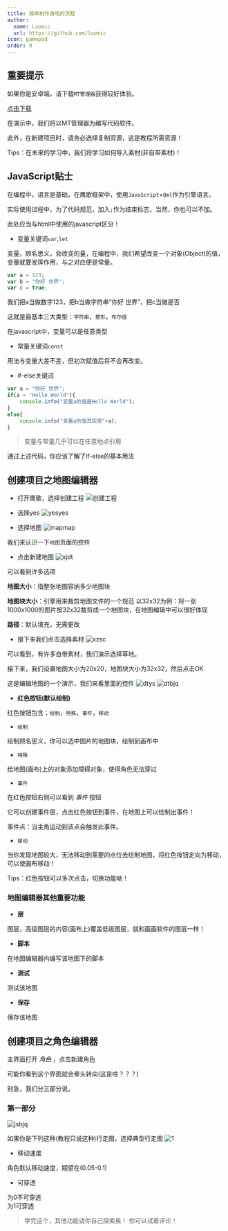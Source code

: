 ```yaml
---
title: 简单制作游戏的流程
author:
  name: Luomic
  url: https://github.com/luomic
icon: gamepad
order: 9
---
```


## 重要提示

如果你是安卓端，请下载`MT管理器`获得较好体验。

[点击下载](https://mt2.cn/)

在演示中，我们将以MT管理器为编写代码软件。

此外，在新建项目时，请务必选择复制资源，这是教程所需资源！

Tips：在未来的学习中，我们将学习如何导入素材(非自带素材)！

## JavaScript贴士

在编程中，语言是基础，在鹰歌框架中，使用`JavaScript`+`Qml`作为引擎语言。

实际使用过程中，为了代码规范，加入`;`作为结束标志，当然，你也可以不加。

此处应当与html中使用的javascript区分！

* 变量关键词`var`,`let`

变量，顾名思义，会改变的量，在编程中，我们希望改变一个对象(Object)的值，变量就要发挥作用，与之对应便是常量。

```javascript
var a = 123;
var b = "你好 世界";
var c = true;
```

我们把a当做数字123，把b当做字符串“你好 世界”，把c当做是否

这就是最基本三大类型：`字符串`，`整形`，`布尔值`

在javascript中，变量可以是任意类型

* 常量关键词`const`

用法与变量大差不差，但初次赋值后将不会再改变。

* if-else关键词

```javascript
var a = "你好 世界";
if(a = "Hello World"){
    console.info("变量a的值是Hello World");
}
else{
    console.info("变量a的值其实是"+a);
}
```

> 变量与常量几乎可以在任意地点引用

通过上述代码，你应该了解了if-else的基本用法

## 创建项目之地图编辑器

* 打开鹰歌，选择创建工程
![创建工程](image/xjgc.png)

* 选择yes
![yesyes](image/yesyes.png)

* 选择地图
![mapmap](image/mapmap.png)

我们来认识一下`地图`页面的控件

* 点击新建地图
![xjdt](image/xjdt.png)

可以看到许多选项

**地图大小**：指整张地图容纳多少地图块

**地图块大小**：引擎用来裁剪地图文件的一个规范
以32x32为例：将一张1000x1000的图片按32x32裁剪成一个地图块，在地图编辑中可以很好体现

**路径**：默认填充，无需更改

* 接下来我们点击选择素材
![xzsc](image/xzsc.png)

可以看到，有许多自带素材，我们演示选择草地。

接下来，我们设置地图大小为20x20，地图块大小为32x32，然后点击OK

这是编辑地图的一个演示，我们来看里面的控件
![dtys](image/dtys.gif)
![dtbjq](image/dtbjq.png)

* **红色按钮(默认绘制)**

红色按钮包含：`绘制`，`特殊`，`事件`，`移动`

* `绘制`

绘制顾名思义，你可以选中图片的地图块，绘制到画布中

* `特殊`

给地图(画布)上的对象添加障碍对象，使得角色无法穿过

* `事件`

在红色按钮右侧可以看到 *事件* 按钮

它可以创建事件层，点击红色按钮到事件，在地图上可以绘制出事件！

事件点：当主角运动到该点会触发此事件。

* `移动`

当你发现地图较大，无法移动到需要的点位去绘制地图，将红色按钮定向为移动，可以使画布移动！

Tips：红色按钮可以多次点击，切换功能呦！

### 地图编辑器其他重要功能

* **层**

图层，高级图层的内容(画布上)覆盖低级图层，就和画画软件的图层一样！

* **脚本**

在地图编辑器内编写该地图下的脚本

* **测试**

测试该地图

* **保存**

保存该地图

## 创建项目之角色编辑器

主界面打开 *角色* ，点击新建角色

可能你看到这个界面就会晕头转向(这是啥？？？)

别急，我们分三部分说。

### 第一部分

![jsbjq](image/2.png)

如果你是下列这种(教程只说这种)行走图，选择典型行走图
![1](image/1.png)

* 移动速度

角色默认移动速度，期望在(0.05-0.1)

* 可穿透

为0不可穿透<br>为1可穿透

> 学完这个，其他功能请你自己探索奥！
> 你可以试着评论！
